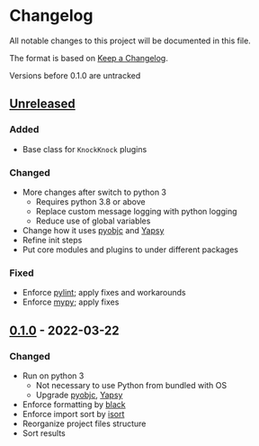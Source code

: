 # Changelog
All notable changes to this project will be documented in this file.

The format is based on [Keep a Changelog](https://keepachangelog.com/en/1.0.0/).

Versions before 0.1.0 are untracked


## [Unreleased]
### Added
* Base class for `KnockKnock` plugins

### Changed
* More changes after switch to python 3
  * Requires python 3.8 or above
  * Replace custom message logging with python logging
  * Reduce use of global variables
* Change how it uses [pyobjc](https://pypi.org/project/pyobjc/) and [Yapsy](https://pypi.org/project/Yapsy/)
* Refine init steps
* Put core modules and plugins to under different packages

### Fixed
* Enforce [pylint](https://pypi.org/project/pylint/); apply fixes and workarounds
* Enforce [mypy](https://pypi.org/project/mypy/); apply fixes


## [0.1.0] - 2022-03-22
### Changed
* Run on python 3
  * Not necessary to use Python from bundled with OS 
  * Upgrade [pyobjc](https://pypi.org/project/pyobjc/), [Yapsy](https://pypi.org/project/Yapsy/)
* Enforce formatting by [black](https://pypi.org/project/black/)
* Enforce import sort by [isort](https://pypi.org/project/isort/)
* Reorganize project files structure
* Sort results

[Unreleased]: https://github.com/koyeung/knockknock/compare/0.1.0...HEAD
[0.1.0]: https://github.com/koyeung/knockknock/releases/tag/0.1.0
